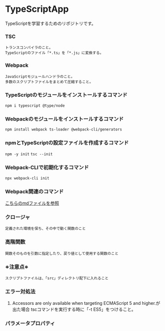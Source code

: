 # TypeScriptApp
TypeScriptを学習するためのリポジトリです。

### TSC
    トランスコンパイラのこと。  
    TypeScriptのファイル「*.ts」を「*.js」に変換する。
    
### Webpack
    JavaScriptモジュールハンドラのこと。  
    多数のスクリプトファイルをまとめて圧縮すること。

### TypeScriptのモジュールをインストールするコマンド
   `npm i typescript @type/node` 

### Webpackのモジュールをインストールするコマンド
   `npm install webpack ts-loader @webpack-cli/generators`

### npmとTypeScriptの設定ファイルを作成するコマンド
   `npm -y init`
   `tsc --init`

### Webpack-CLIで初期化するコマンド
   `npx webpack-cli init`

### Webpack関連のコマンド
   <a href="./README2.md">こちらのmdファイルを参照</a>

### クロージャ
    定義された環境を保ち、その中で動く関数のこと

### 高階関数
    関数そのものを引数に指定したり、戻り値として使用する関数のこと

### ※注意点※
    スクリプトファイルは、「src」ディレクトリ配下に入れること

### エラー対処法
    
   1. Accessors are only available when targeting ECMAScript 5 and higher.が出た場合
      tscコマンドを実行する時に「-t ES5」をつけること。 

### パラメータプロパティ